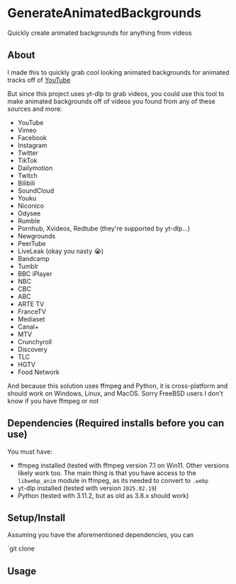 # GenerateAnimatedBackgrounds
Quickly create animated backgrounds for anything from videos

## About

I made this to quickly grab cool looking animated backgrounds for animated tracks off of [YouTube](https://www.youtube.com/watch?v=rentoNxY6RA)

But since this project uses yt-dlp to grab videos, you could use this tool to make animated backgrounds off of videos you found from any of these sources and more:
- YouTube
- Vimeo
- Facebook
- Instagram
- Twitter
- TikTok
- Dailymotion
- Twitch
- Bilibili
- SoundCloud
- Youku
- Niconico
- Odysee
- Rumble
- Pornhub, Xvideos, Redtube (they're supported by yt-dlp...)
- Newgrounds
- PeerTube
- LiveLeak (okay you nasty 😭)
- Bandcamp
- Tumblr
- BBC iPlayer
- NBC
- CBC
- ABC
- ARTE TV
- FranceTV
- Mediaset
- Canal+
- MTV
- Crunchyroll
- Discovery
- TLC
- HGTV
- Food Network

And because this solution uses ffmpeg and Python, it is cross-platform and should work on Windows, Linux, and MacOS. Sorry FreeBSD users I don't know if you have ffmpeg or not


## Dependencies (Required installs before you can use)

You must have:
- ffmpeg installed (tested with ffmpeg version 7.1 on Win11. Other versions likely work too. The main thing is that you have access to the `libwebp_anim` module in ffmpeg, as its needed to convert to `.webp`
- yt-dlp installed (tested with version `2025.02.19`)
- Python (tested with 3.11.2, but as old as 3.8.x should work)

## Setup/Install

Assuming you have the aforementioned dependencies, you can

`git clone 

## Usage



